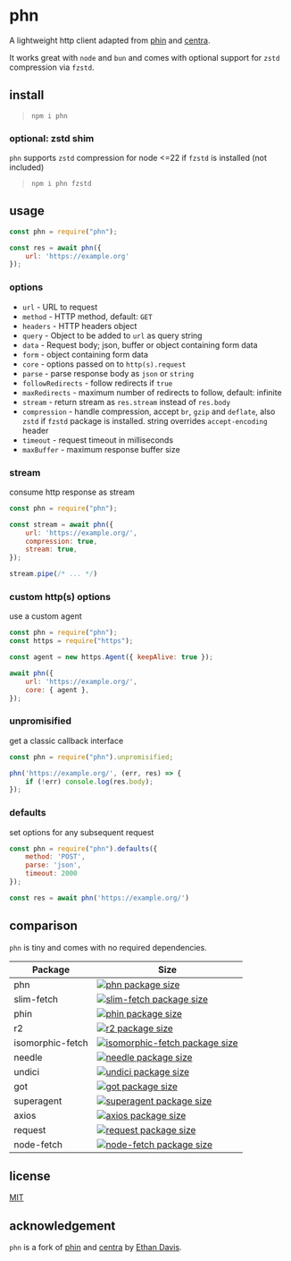 # phn

A lightweight http client adapted from [phin](https://github.com/ethanent/phin) and [centra](https://github.com/ethanent/centra).

It works great with `node` and `bun` and comes with optional support for `zstd` compression via `fzstd`.


## install

> `npm i phn`

### optional: zstd shim

`phn` supports `zstd` compression for node <=22 if `fzstd` is installed (not included)

> `npm i phn fzstd`


## usage

``` js
const phn = require("phn");

const res = await phn({
	url: 'https://example.org'
});
```

### options

* `url` - URL to request
* `method` - HTTP method, default: `GET`
* `headers` - HTTP headers object
* `query` - Object to be added to `url` as query string
* `data` - Request body; json, buffer or object containing form data
* `form` - object containing form data
* `core` - options passed on to `http(s).request`
* `parse` - parse response body as `json` or `string`
* `followRedirects` - follow redirects if `true`
* `maxRedirects` - maximum number of redirects to follow, default: infinite
* `stream` - return stream as `res.stream` instead of `res.body`
* `compression` - handle compression, accept `br`, `gzip` and `deflate`, also `zstd` if `fzstd` package is installed. string overrides `accept-encoding` header
* `timeout` -  request timeout in milliseconds
* `maxBuffer` -  maximum response buffer size

### stream

consume http response as stream

``` js
const phn = require("phn");

const stream = await phn({
	url: 'https://example.org/',
	compression: true,
	stream: true,
});

stream.pipe(/* ... */)

```

### custom http(s) options

use a custom agent

``` js
const phn = require("phn");
const https = require("https");

const agent = new https.Agent({ keepAlive: true });

await phn({
	url: 'https://example.org/',
	core: { agent },
});
```

### unpromisified

get a classic callback interface

``` js
const phn = require("phn").unpromisified;

phn('https://example.org/', (err, res) => {
	if (!err) console.log(res.body);
});
```

### defaults

set options for any subsequent request

``` js
const phn = require("phn").defaults({
	method: 'POST',
	parse: 'json',
	timeout: 2000
});

const res = await phn('https://example.org/')

```

## comparison

`phn` is tiny and comes with no required dependencies.

Package | Size
--- | ---
phn | [![phn package size](https://packagephobia.now.sh/badge?p=phn)](https://packagephobia.now.sh/result?p=phn)
slim-fetch | [![slim-fetch package size](https://packagephobia.now.sh/badge?p=slim-fetch)](https://packagephobia.now.sh/result?p=slim-fetch)
phin | [![phin package size](https://packagephobia.now.sh/badge?p=phin)](https://packagephobia.now.sh/result?p=phin)
r2 | [![r2 package size](https://packagephobia.now.sh/badge?p=r2)](https://packagephobia.now.sh/result?p=r2)
isomorphic-fetch | [![isomorphic-fetch package size](https://packagephobia.now.sh/badge?p=isomorphic-fetch)](https://packagephobia.now.sh/result?p=isomorphic-fetch)
needle | [![needle package size](https://packagephobia.now.sh/badge?p=needle)](https://packagephobia.now.sh/result?p=needle)
undici | [![undici package size](https://packagephobia.now.sh/badge?p=undici)](https://packagephobia.now.sh/result?p=undici)
got | [![got package size](https://packagephobia.now.sh/badge?p=got)](https://packagephobia.now.sh/result?p=got)
superagent | [![superagent package size](https://packagephobia.now.sh/badge?p=superagent)](https://packagephobia.now.sh/result?p=superagent)
axios | [![axios package size](https://packagephobia.now.sh/badge?p=axios)](https://packagephobia.now.sh/result?p=axios)
request | [![request package size](https://packagephobia.now.sh/badge?p=request)](https://packagephobia.now.sh/result?p=request)
node-fetch | [![node-fetch package size](https://packagephobia.now.sh/badge?p=node-fetch)](https://packagephobia.now.sh/result?p=node-fetch)

## license

[MIT](./license.md)

## acknowledgement

`phn` is a fork of [phin](https://github.com/ethanent/phin) and [centra](https://github.com/ethanent/centra) by [Ethan Davis](https://github.com/ethanent).
